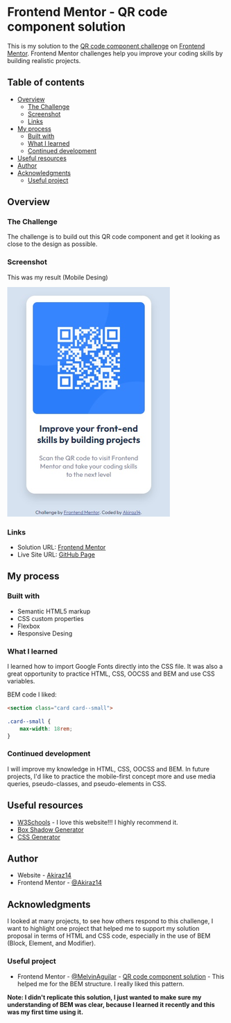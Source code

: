 # Frontend Mentor - QR code component solution

This is my solution to the [QR code component challenge](https://www.frontendmentor.io/challenges/qr-code-component-iux_sIO_H) on [Frontend Mentor](https://www.frontendmentor.io/). Frontend Mentor challenges help you improve your coding skills by building realistic projects. 

## Table of contents

- [Overview](#overview)
  - [The Challenge](#The-Challenge)
  - [Screenshot](#screenshot)
  - [Links](#links)
- [My process](#my-process)
  - [Built with](#built-with)
  - [What I learned](#what-i-learned)
  - [Continued development](#continued-development)
- [Useful resources](#useful-resources)
- [Author](#author)
- [Acknowledgments](#acknowledgments)
  - [Useful project](#useful-project)


## Overview

### The Challenge

The challenge is to build out this QR code component and get it looking as close to the design as possible.

### Screenshot

This was my result (Mobile Desing)

![](./design/mobile-design-result.jpg)

### Links

- Solution URL: [Frontend Mentor](https://www.frontendmentor.io/solutions/qr-code-component-flexbox-bem-iTLvsQOljy)
- Live Site URL: [GitHub Page](https://akiraz14.github.io/qr-code-component/)

## My process

### Built with

- Semantic HTML5 markup
- CSS custom properties
- Flexbox
- Responsive Desing

### What I learned

I learned how to import Google Fonts directly into the CSS file. It was also a great opportunity to practice HTML, CSS, OOCSS and BEM and use CSS variables.

BEM code I liked:

```html
<section class="card card--small">
```
```css
.card--small {
    max-width: 18rem;
}
```

### Continued development

I will improve my knowledge in HTML, CSS, OOCSS and BEM. In future projects, I'd like to practice the mobile-first concept more and use media queries, pseudo-classes, and pseudo-elements in CSS.

## Useful resources

- [W3Schools](https://www.w3schools.com/) - I love this website!!! I highly recommend it.
- [Box Shadow Generator](https://box-shadow.dev/)
- [CSS Generator](https://cssgenerator.org/)

## Author

- Website - [Akiraz14](https://akiraz14.github.io/)
- Frontend Mentor - [@Akiraz14](https://www.frontendmentor.io/profile/Akiraz14)

## Acknowledgments

I looked at many projects, to see how others respond to this challenge, I want to highlight one project that helped me to support my solution proposal in terms of HTML and CSS code, especially in the use of BEM (Block, Element, and Modifier).

### Useful project

- Frontend Mentor - [@MelvinAguilar](https://www.frontendmentor.io/profile/MelvinAguilar) - [QR code component solution](https://github.com/MelvinAguilar/qr-code-component) - This helped me for the BEM structure. I really liked this pattern.

**Note: I didn't replicate this solution, I just wanted to make sure my understanding of BEM was clear, because I learned it recently and this was my first time using it.**
